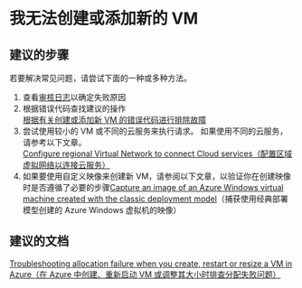<properties    
    pageTitle="I can't create or add a new VM"
    description="我无法创建或添加新的 VM "
    service="microsoft.classiccompute"
    resource="virtualmachines"
    authors="kasparks"
    displayOrder="3"
    selfHelpType="resource"
    supportTopicIds=""
    resourceTags="windows"
    productPesIds=""
    cloudEnvironments="public" 
 />
    

# 我无法创建或添加新的 VM
    
## **建议的步骤**
若要解决常见问题，请尝试下面的一种或多种方法。

1. 查看[审核日志](data-blade:Microsoft_Azure_Insights.AzureDiagnosticsBladeWithParameter)以确定失败原因
2. 根据错误代码查找建议的操作 <br>
[根据有关创建或添加新 VM 的错误代码进行排除故障](https://azure.microsoft.com/documentation/articles/virtual-machines-allocation-failure/#error-string-lookup)
3. 尝试使用较小的 VM 或不同的云服务来执行请求。 如果使用不同的云服务，请参考以下文章。 <br>
[Configure regional Virtual Network to connect Cloud services（配置区域虚拟网络以连接云服务）](https://azure.microsoft.com/blog/vnet-to-vnet-connecting-virtual-networks-in-azure-across-different-regions/)
4. 如果要使用自定义映像来创建新 VM，请参阅以下文章，以验证你在创建映像时是否遵循了必要的步骤[Capture an image of an Azure Windows virtual machine created with the classic deployment model](https://azure.microsoft.com/documentation/articles/virtual-machines-capture-image-windows-server/)（捕获使用经典部署模型创建的 Azure Windows 虚拟机的映像）

## **建议的文档**
[Troubleshooting allocation failure when you create, restart or resize a VM in Azure（在 Azure 中创建、重新启动 VM 或调整其大小时排查分配失败问题）](https://azure.microsoft.com/documentation/articles/virtual-machines-allocation-failure/)


<!--HONumber=Jun16_HO5-->


